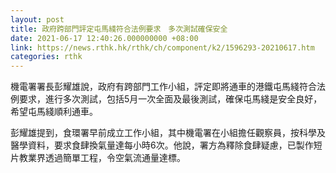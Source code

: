 ```yaml
---
layout: post
title: 政府跨部門評定屯馬綫符合法例要求　多次測試確保安全
date: 2021-06-17 12:40:26.000000000 +08:00
link: https://news.rthk.hk/rthk/ch/component/k2/1596293-20210617.htm
categories: rthk
---
```


機電署署長彭耀雄說，政府有跨部門工作小組，評定即將通車的港鐵屯馬綫符合法例要求，進行多次測試，包括5月一次全面及最後測試，確保屯馬綫是安全良好，希望屯馬綫順利通車。

彭耀雄提到，食環署早前成立工作小組，其中機電署在小組擔任觀察員，按科學及醫學資料，要求食肆換氣量達每小時6次。他說，署方為釋除食肆疑慮，已製作短片教業界透過簡單工程，令空氣流通量達標。
